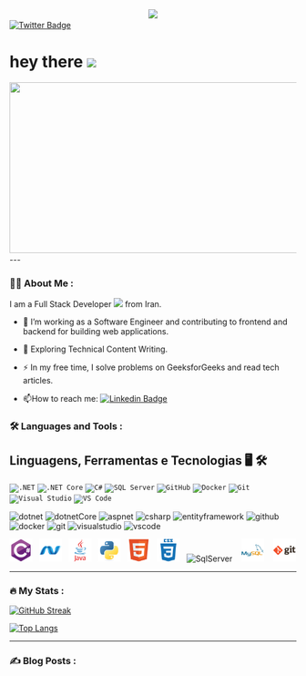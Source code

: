 

<div id="header" align="center">
  <img src="https://media.giphy.com/media/M9gbBd9nbDrOTu1Mqx/giphy.gif" width="100"/>
</div>
<div id="badges">
  <a href="https://www.linkedin.com/in/mohmadreza-kiani-62bb3520a/">
  
  </a>

  <a href="your-twitter-URL">
    <img src="https://img.shields.io/badge/Twitter-blue?style=for-the-badge&logo=twitter&logoColor=white" alt="Twitter Badge"/>
  </a>
</div>
<h1 >
  hey there
  <img src="https://media.giphy.com/media/hvRJCLFzcasrR4ia7z/giphy.gif" width="30px"/>
</h1>
<div align="center">
  <img src="https://media.giphy.com/media/dWesBcTLavkZuG35MI/giphy.gif" width="600" height="300"/>
</div>
---

### :woman_technologist: About Me :

I am a Full Stack Developer <img src="https://media.giphy.com/media/WUlplcMpOCEmTGBtBW/giphy.gif" width="30"> from Iran.
- :telescope: I’m working as a Software Engineer and contributing to frontend and backend for building web applications.

- :seedling: Exploring Technical Content Writing.

- :zap: In my free time, I solve problems on GeeksforGeeks and read tech articles.

- :mailbox:How to reach me: [![Linkedin Badge](https://img.shields.io/badge/?style=flat&logo=Linkedin&logoColor=white)](your-linkedin-url)
### :hammer_and_wrench: Languages and Tools :
## Linguagens, Ferramentas e Tecnologias 🖥️ 🛠

<code><img src="https://cdn.jsdelivr.net/gh/devicons/devicon/icons/dot-net/dot-net-plain-wordmark.svg" title=".NET" width="30" /></code> 
<code><img src="https://cdn.jsdelivr.net/gh/devicons/devicon/icons/dotnetcore/dotnetcore-original.svg" title=".NET Core" width="30" /></code> 
<code><img src="https://cdn.jsdelivr.net/gh/devicons/devicon/icons/csharp/csharp-original.svg" title="C#" width="30" /></code> 
<code><img src="https://cdn.jsdelivr.net/gh/devicons/devicon/icons/microsoftsqlserver/microsoftsqlserver-plain-wordmark.svg" title="SQL Server" width="30" /></code>
<code><img src="https://cdn.jsdelivr.net/gh/devicons/devicon/icons/github/github-original.svg" title="GitHub" width="30" /></code>
<code><img src="https://cdn.jsdelivr.net/gh/devicons/devicon/icons/docker/docker-original.svg" title="Docker" width="30" /></code> 
<code><img src="https://cdn.jsdelivr.net/gh/devicons/devicon/icons/git/git-original.svg" title="Git" width="30" /></code>
<code><img src="https://cdn.jsdelivr.net/gh/devicons/devicon/icons/visualstudio/visualstudio-plain.svg" title="Visual Studio" width="30"  /></code> 
<code><img src="https://cdn.jsdelivr.net/gh/devicons/devicon/icons/vscode/vscode-original.svg" title="VS Code" width="30" /></code> 

![dotnet](https://img.shields.io/badge/-.NET-05122A?style=flat&color=blue)&nbsp;![dotnetCore](https://img.shields.io/badge/-.NetCore-05122A?style=flat&color=blue)&nbsp;![aspnet](https://img.shields.io/badge/-AspNet-05122A?style=flat&color=blue)&nbsp;![csharp](https://img.shields.io/badge/-CSharp-05122A?style=flat&color=blue)&nbsp;![entityframework](https://img.shields.io/badge/-EntityFramework-05122A?style=flat&color=orange)&nbsp;![github](https://img.shields.io/badge/-GitHub-05122A?style=flat&color=green)&nbsp;![docker](https://img.shields.io/badge/-Docker-05122A?style=flat&color=red)&nbsp;![git](https://img.shields.io/badge/-Git-05122A?style=flat&color=red)&nbsp;![visualstudio](https://img.shields.io/badge/-VisualStudio-05122A?style=flat&color=purple)&nbsp;![vscode](https://img.shields.io/badge/-VSCode-05122A?style=flat&color=purple)  

<div>
  <img src="https://github.com/devicons/devicon/blob/master/icons/csharp/csharp-original.svg" title="CSharp" alt"CSharp" width="40" height="40" />&nbsp;&nbsp;
  <img src="https://github.com/devicons/devicon/blob/master/icons/dot-net/dot-net-original.svg" title="CSharp" alt"CSharp" width="40" height="40" />&nbsp;&nbsp;
  <img src="https://github.com/devicons/devicon/blob/master/icons/java/java-original-wordmark.svg" title="Java" alt="Java" width="40" height="40"/>&nbsp;&nbsp;
  <img src="https://github.com/devicons/devicon/blob/master/icons/python/python-original.svg" title="Python" alt="Python" width="40" height="40"/>&nbsp;&nbsp;
  <img src="https://github.com/devicons/devicon/blob/master/icons/html5/html5-original.svg" title="HTML5" alt="HTML" width="40" height="40"/>&nbsp;&nbsp;
  <img src="https://github.com/devicons/devicon/blob/master/icons/css3/css3-plain-wordmark.svg"  title="CSS3" alt="CSS" width="40" height="40"/>&nbsp;&nbsp;
  <img src="https://logodownload.org/wp-content/uploads/2016/10/Microsoft-SQL-Server-Logo-1.png" title="SqlServer"  alt="SqlServer" width="40" height="40"/>&nbsp;&nbsp;&nbsp;
  <img src="https://github.com/devicons/devicon/blob/master/icons/mysql/mysql-original-wordmark.svg" title="MySQL"  alt="MySQL" width="40" height="40"/>&nbsp;&nbsp;&nbsp;
  <img src="https://github.com/devicons/devicon/blob/master/icons/git/git-original-wordmark.svg" title="Git" **alt="Git" width="40" height="40"/>
</div>

---

### :fire: My Stats :
[![GitHub Streak](http://github-readme-streak-stats.herokuapp.com?user=mohamadrezadev&theme=dark&hide_border=true)](https://git.io/streak-stats)

[![Top Langs](https://github-readme-stats.vercel.app/api/top-langs/?username=your-github-username&layout=compact&theme=vision-friendly-dark)](https://github.com/anuraghazra/github-readme-stats)

---

### :writing_hand: Blog Posts :
